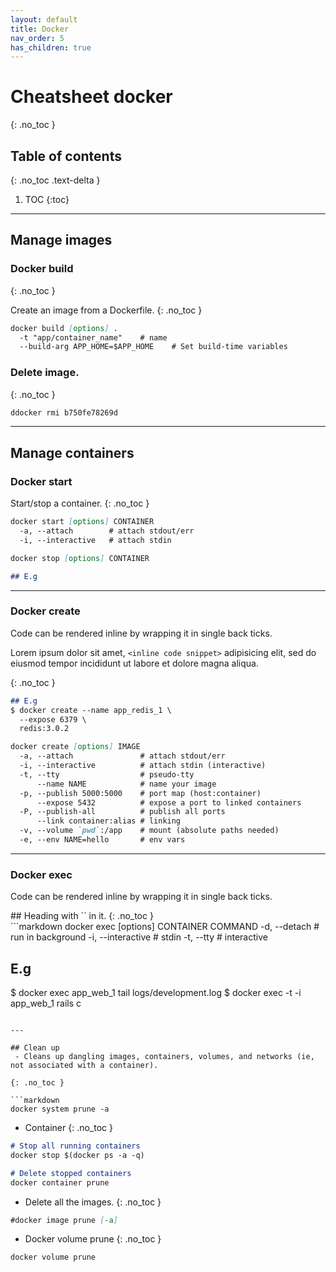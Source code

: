 ```yaml
---
layout: default
title: Docker
nav_order: 5
has_children: true
---
```


# Cheatsheet docker
{: .no_toc }

## Table of contents
{: .no_toc .text-delta }

1. TOC
{:toc}



---
## Manage images
### Docker build
{: .no_toc }

Create an image from a Dockerfile.
{: .no_toc }

```markdown
docker build [options] .
  -t "app/container_name"    # name
  --build-arg APP_HOME=$APP_HOME    # Set build-time variables

```
### Delete image.
{: .no_toc }

```markdown
ddocker rmi b750fe78269d
```


---
## Manage containers
### Docker start
Start/stop a container.
{: .no_toc }

```markdown
docker start [options] CONTAINER
  -a, --attach        # attach stdout/err
  -i, --interactive   # attach stdin

docker stop [options] CONTAINER

## E.g
```

---

### Docker create

Code can be rendered inline by wrapping it in single back ticks.

Lorem ipsum dolor sit amet, `<inline code snippet>` adipisicing elit, sed do eiusmod tempor incididunt ut labore et dolore magna aliqua.

{: .no_toc }

```markdown
## E.g
$ docker create --name app_redis_1 \
  --expose 6379 \
  redis:3.0.2

docker create [options] IMAGE
  -a, --attach               # attach stdout/err
  -i, --interactive          # attach stdin (interactive)
  -t, --tty                  # pseudo-tty
      --name NAME            # name your image
  -p, --publish 5000:5000    # port map (host:container)
      --expose 5432          # expose a port to linked containers
  -P, --publish-all          # publish all ports
      --link container:alias # linking
  -v, --volume `pwd`:/app    # mount (absolute paths needed)
  -e, --env NAME=hello       # env vars


```

---

### Docker exec

Code can be rendered inline by wrapping it in single back ticks.

<div class="code-example" markdown="1">
## Heading with `<inline code snippet>` in it.
{: .no_toc }
</div>
```markdown
docker exec [options] CONTAINER COMMAND
  -d, --detach        # run in background
  -i, --interactive   # stdin
  -t, --tty           # interactive

## E.g
$ docker exec app_web_1 tail logs/development.log
$ docker exec -t -i app_web_1 rails c
```

---

## Clean up
 - Cleans up dangling images, containers, volumes, and networks (ie, not associated with a container).

{: .no_toc }

```markdown
docker system prune -a
```

- Container
{: .no_toc }
```markdown
# Stop all running containers
docker stop $(docker ps -a -q)

# Delete stopped containers
docker container prune
```
- Delete all the images.
{: .no_toc }
```markdown
#docker image prune [-a]
```
- Docker volume prune
{: .no_toc }
```markdown
docker volume prune
```